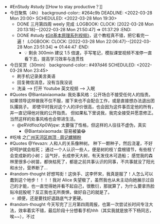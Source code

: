 - #EnStudy #study [[How to stay productive？]]
- 今日聚焦（4h）
  background-color:: #264c9b
  DEADLINE: <2022-03-28 Mon 20:00>
  SCHEDULED: <2022-03-28 Mon 19:30>
	- DONE 三月第四周 weely 完成
	  :LOGBOOK:
	  CLOCK: [2022-03-28 Mon 20:13:18]--[2022-03-28 Mon 21:50:47] =>  01:37:29
	  :END:
	- DONE #study [《Git基本原理系列视频》](https://space.bilibili.com/364122352/channel/collectiondetail?sid=290009)，这个教程真不错，把它看完一遍！
	  :LOGBOOK:
	  CLOCK: [2022-03-28 Mon 22:06:47]--[2022-03-28 Mon 23:51:34] =>  01:44:47
	  :END:
		- 💡 剩余 300min 建议 1.5 倍速，手写笔记，模拟课堂视频不准停一直看下去，提高学习效率与连贯性
- 今日奖赏（30min）
  background-color:: #497d46
  SCHEDULED: <2022-03-28 Mon 23:45>
	- 刷手机记录美言美语
	- 回复微信消息，没有当我没说
	- 洗澡 --> 打开 Youtube 英文视频 --> 入眠
- #Quotes @Biantaixiaomada: 我处事风格：公开场合不接受任何人的指责。如果领导这样做我不仅不服，接下来也不会配合工作，或是直接想办法退出团队撂挑子。
  即使平时我对这个人的评价很高，也会因为这件事否定他的所有，并一直记得他对我的公开指责。
  但如果私下里说我，我完全接受并愿意修正。当然这样的处事风格也会带进生活。
	- @eRVdfIozXp0Wjqw: 太要强了性格，但这样的人往往不虚伪，真实
		- @Biantaixiaomada: 容易被骗😂
- #吃啥 之[广州天河区岗顶 · 周记螺狮粉](https://twitter.com/cSq2i5l5wA7YQK9/status/1508266317396160514)
- #Quotes @Yevazn: 人和人的关系像种树。
  种下一颗种子，然后浇灌，不好好呵护就会枯死；
  通过一个人认识一些人，便是树的枝丫盘根错节，有些枝丫会变成新的小树；
  运气好，长成参天大树，有天发伐木可造船；
  感觉我的森林里很多小树苗，都快枯死了，都是之前共事认识的同事，不共事就没了阳光和水分，营养断了...
- #random-thought 好想骂街！这快手、这李怀宋，我真是服了！人怎么可以蠢到这个地步！！！！我对 Alice 失望极了，虽然我也从未主动向她展示过自己的才能，也一直觉得她并看不起自己，很敷衍，那就算了，为什么要拿热脸贴冷屁股呢？反正我也无所畏惧，做好自己的就是了。
	- 顺便，还是要找好退路底气才更硬。
- #random-thought 今天写完了三月第四周周报，也第一次尝试长时间专注大法，效率着实不错，最后阶段十分想看手机hhh（其实我就是放不下杨同志，唉~~），不过